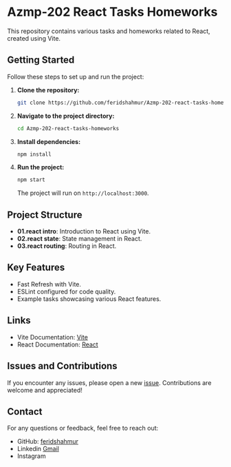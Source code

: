 # Azmp-202 React Tasks Homeworks

This repository contains various tasks and homeworks related to React, created using Vite.

## Getting Started

Follow these steps to set up and run the project:

1. **Clone the repository:**
    ```bash
    git clone https://github.com/feridshahmur/Azmp-202-react-tasks-homeworks.git
    ```
2. **Navigate to the project directory:**
    ```bash
    cd Azmp-202-react-tasks-homeworks
    ```
3. **Install dependencies:**
    ```bash
    npm install
    ```
4. **Run the project:**
    ```bash
    npm start
    ```
    The project will run on `http://localhost:3000`.

## Project Structure

- **01.react intro**: Introduction to React using Vite.
- **02.react state**: State management in React.
- **03.react routing**: Routing in React.

## Key Features

- Fast Refresh with Vite.
- ESLint configured for code quality.
- Example tasks showcasing various React features.

## Links

- Vite Documentation: [Vite](https://vitejs.dev/)
- React Documentation: [React](https://reactjs.org/)

## Issues and Contributions

If you encounter any issues, please open a new [issue](https://github.com/feridshahmur/Azmp-202-react-tasks-homeworks/issues). Contributions are welcome and appreciated!

## Contact

For any questions or feedback, feel free to reach out:
- GitHub: [feridshahmur](https://github.com/feridshahmur)
- Linkedin     <a href="faridfs-azmp202@code.edu.az">Gmail</a>
- Instagram     <a href="https://www.linkedin.com/in/f%C9%99rid-%C5%9Fahmurov-267aa632a/"></a>
